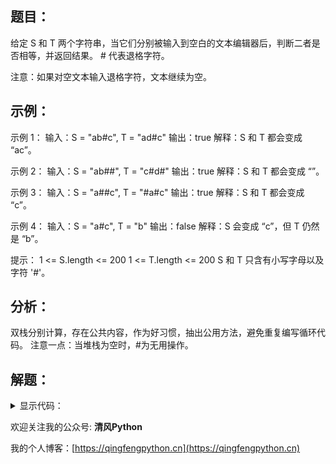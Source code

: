 ## 题目：

给定 S 和 T 两个字符串，当它们分别被输入到空白的文本编辑器后，判断二者是否相等，并返回结果。 # 代表退格字符。

注意：如果对空文本输入退格字符，文本继续为空。

## 示例：

示例 1：
输入：S = "ab#c", T = "ad#c"
输出：true
解释：S 和 T 都会变成 “ac”。

示例 2：
输入：S = "ab##", T = "c#d#"
输出：true
解释：S 和 T 都会变成 “”。

示例 3：
输入：S = "a##c", T = "#a#c"
输出：true
解释：S 和 T 都会变成 “c”。

示例 4：
输入：S = "a#c", T = "b"
输出：false
解释：S 会变成 “c”，但 T 仍然是 “b”。


提示：
1 <= S.length <= 200
1 <= T.length <= 200
S 和 T 只含有小写字母以及字符 '#'。

## 分析：

双栈分别计算，存在公共内容，作为好习惯，抽出公用方法，避免重复编写循环代码。
注意一点：当堆栈为空时，#为无用操作。

## 解题：

<details>
<summary>显示代码：</summary>

```python
class Solution:
    def backspaceCompare(self, S: str, T: str) -> bool:
        def get_result(strs):
            stack = []
            for i in strs:
                if i == '#':
                    if stack:
                        stack.pop()
                else:
                    stack.append(i)
            return stack

        return get_result(S) == get_result(T)
```
</details>

欢迎关注我的公众号: **清风Python**

我的个人博客：[https://qingfengpython.cn](https://qingfengpython.cn)
